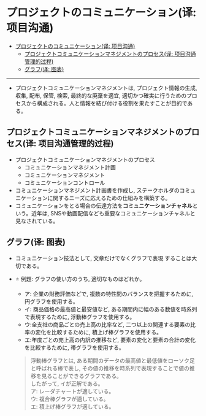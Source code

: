 # プロジェクトのコミュニケーション(译: 项目沟通)

- [プロジェクトのコミュニケーション(译: 项目沟通)](#プロジェクトのコミュニケーション译-项目沟通)
  - [プロジェクトコミュニケーションマネジメントのプロセス(译: 项目沟通管理的过程)](#プロジェクトコミュニケーションマネジメントのプロセス译-项目沟通管理的过程)
  - [グラフ(译: 图表)](#グラフ译-图表)

---

- プロジェクトコミュニケーションマネジメントは, プロジェクト情報の生成, 収集, 配布, 保管, 検索, 最終的な廃棄を適宜, 適切かつ確実に行うためのプロセスから構成される。人と情報を結び付ける役割を果たすことが目的である。

## プロジェクトコミュニケーションマネジメントのプロセス(译: 项目沟通管理的过程)

- プロジェクトコミュニケーションマネジメントのプロセス
  - コミュニケーションマネジメント計画
  - コミュニケーションマネジメント
  - コミュニケーションコントロール
- コミュニケーションマネジメント計画書を作成し, ステークホルダのコミュニケーションに関するニーズに応えるための仕組みを構築する。
- コミュニケーションをとる場合の伝達方法を**コミュニケーションチャネル**という。近年は, SNSや動画配信なども重要なコミュニケーションチャネルと見なされている。

## グラフ(译: 图表)

- コミュニケーション技法として, 文章だけでなくグラフで表現
することは大切である。
- ⭐️ 例題: グラフの使い方のうち, 適切なものはどれか。
  - ア: 企業の財務評価などで, 複数の特性間のバランスを把握するために, 円グラフを使用する。
  - イ: 商品価格の最高値と最安値など, ある期間内に幅のある数値を時系列で表現するために, 浮動棒グラフを使用する。
  - ウ:全支社の商品ごとの売上高の比率など, 二つ以上の関連する要素の比率の変化を比較するために, 積上げ棒グラフを使用する。
  - エ:年度ごとの売上高の内訳の推移など, 要素の変化と要素の合計の変化を比較するために, 帯グラフを使用する。

  > 浮動棒グラフとは, ある期間のデータの最高値と最低値をローソク足と呼ばれる棒で表し, その値の推移を時系列で表現することで値の推移を見ることができるグラフである。  
  > したがって, イが正解である。  
  > ア: レーダチャートが適している。  
  > ウ: 複合棒グラフが適している。  
  > エ: 積上げ棒グラフが適している。

